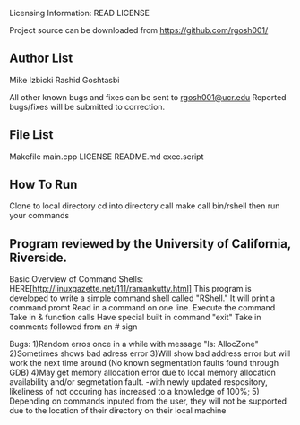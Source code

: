 Licensing Information: READ LICENSE

Project source can be downloaded from https://github.com/rgosh001/

Author List
-----------
Mike Izbicki
Rashid Goshtasbi

All other known bugs and fixes can be sent to rgosh001@ucr.edu
Reported bugs/fixes will be submitted to correction.

File List
---------
Makefile
main.cpp
LICENSE
README.md
exec.script

How To Run
----------
Clone to local directory
cd into directory
call make
call bin/rshell
then run your commands

Program reviewed by the University of California, Riverside.
------------------------------------------------------------
Basic Overview of Command Shells: HERE[http://linuxgazette.net/111/ramankutty.html]
This program is developed to write a simple command shell called "RShell."
	It will print a command promt
	Read in a command on one line.
	Execute the command
		Take in & function calls
	Have special built in command "exit"
	Take in comments followed from an # sign

Bugs:
	1)Random erros once in a while with message "ls: AllocZone"
	2)Sometimes shows bad adress error
	3)Will show bad address error but will work the next time around
		(No known segmentation faults found through GDB)
	4)May get memory allocation error due to local memory allocation availability
		and/or segmetation fault.
			-with newly updated respository, likeliness of not occuring has increased to
			a knowledge of 100%;
	5)	Depending on commands inputed from the user, they will not be supported due to
		the location of their directory on their local machine
